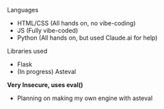 Languages
- HTML/CSS (All hands on, no vibe-coding)
- JS (Fully vibe-coded)
- Python (All hands on, but used Claude.ai for help)

Libraries used
- Flask
- (In progress) Asteval

**Very Insecure, uses eval()**
- Planning on making my own engine with asteval
